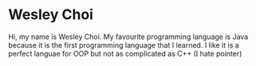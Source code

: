# Wesley Choi
Hi, my name is Wesley Choi. My favourite programming language is Java because it is the first programming language that I learned. I like it is a perfect languae for OOP but not as complicated as C++ (I hate pointer)
